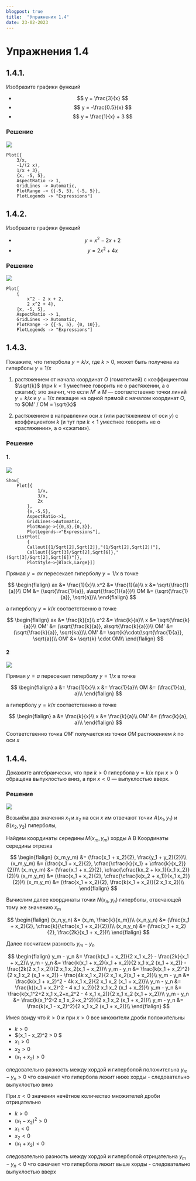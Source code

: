 ```yaml
---
blogpost: true
title:  "Упражнения 1.4"
date: 23-02-2023
---
```

# Упражнения 1.4

## 1.4.1.
Изобразите графики функций
* $$ y = \frac{3}{x} $$
* $$ y = -\frac{0.5}{x} $$
* $$ y = \frac{1}{x} + 3 $$

### Решение

![](/_static/vmzeld/graph_1.4.1.svg)

~~~ wl
Plot[{
    3/x,
    -1/(2 x),
    1/x + 3},
    {x, -5, 5},
    AspectRatio -> 1,
    GridLines -> Automatic,
    PlotRange -> {{-5, 5}, {-5, 5}},
    PlotLegends -> "Expressions"]
~~~

## 1.4.2.
Изобразите графики функций
* $$ y = x^2 - 2x + 2$$ 
* $$ y = 2x^2 + 4x$$


### Решение

![](/_static/vmzeld/graph_1.4.2.svg)

~~~ wl
Plot[
    {
        x^2 - 2 x + 2,
        2 x^2 + 4},
    {x, -5, 5},
    AspectRatio -> 1,
    GridLines -> Automatic,
    PlotRange -> {{-5, 5}, {0, 10}},
    PlotLegends -> "Expressions"]
~~~

## 1.4.3.
Покажите, что гипербола $y = k/x$,
где $k > 0$, может быть получена из гиперболы $y = 1/x$
1. растяжением от начала координат $O$
(гомотетией) с коэффициентом $\sqrt{k}$ (при $k < 1$
уместнее говорить не о растяжении, а о 
сжатии); это значит, что если $M'$ и $M$ —
соответственно точки линий $y = k/x$ 
и $y = 1/x$
лежащие на одной прямой с началом 
координат $O$, то $OM' / OM = \sqrt{k}$

2. растяжением в направлении оси $x$ (или
растяжением от оси $y$) с коэффициентом $k$
(и тут при $k < 1$ уместнее говорить не о 
«растяжении», а о «сжатии»).

### Решение

#### 1.
![](/_static/vmzeld/graph_1.4.3a.svg)

~~~ wl
Show[
    Plot[{
            1/x,
            3/x,
            2x
        },
        {x,-5,5},
        AspectRatio->1,
        GridLines->Automatic,
        PlotRange->{{0,3},{0,3}},
        PlotLegends->"Expressions"],
    ListPlot[
        {
        Callout[{1/Sqrt[2],Sqrt[2]},"(1/Sqrt[2],Sqrt[2])"],
        Callout[{Sqrt[3]/Sqrt[2],Sqrt[6]},"(Sqrt[3]/Sqrt[2],Sqrt[6])"]},
        PlotStyle->{Black,Large}]]
~~~

Прямая $y = ax$ пересекает гиперболу $y = 1/x$ в точке

$$
\begin{flalign}
ax &= \frac{1}{x}\\
x^2 &= \frac{1}{a}\\
x &= \sqrt{\frac{1}{a}}\\
OM &= (\sqrt{\frac{1}{a}}, a\sqrt{\frac{1}{a}})\\
OM &= (\sqrt{\frac{1}{a}}, \sqrt{a})\\
\end{flalign}
$$

a гиперболу $y = k/x$ соответственно в точке

$$
\begin{flalign}
ax &= \frac{k}{x}\\
x^2 &= \frac{k}{a}\\
x &= \sqrt{\frac{k}{a}}\\
OM' &= (\sqrt{\frac{k}{a}}, a\sqrt{\frac{k}{a}})\\
OM' &= (\sqrt{\frac{k}{a}}, \sqrt{ka})\\
OM' &= \sqrt{k}\cdot(\sqrt{\frac{1}{a}}, \sqrt{a})\\
OM' &= \sqrt{k} \cdot OM\\
\end{flalign}
$$

#### 2
![](/_static/vmzeld/graph_1.4.3b.svg)

Прямая $y = a$ пересекает гиперболу $y = 1/x$ в точке

$$
\begin{flalign}
a &= \frac{1}{x}\\
x &= \frac{1}{a}\\
OM &= (\frac{1}{a}, a)\\
\end{flalign}
$$

a гиперболу $y = k/x$ соответственно в точке

$$
\begin{flalign}
a &= \frac{k}{x}\\
x &= \frac{k}{a}\\
OM' &= (\frac{k}{a}, a)\\
\end{flalign}
$$

Соответственно точка $OM'$ получается из точки $OM$ растяжением $k$ по оси $x$

## 1.4.4.
Докажите алгебраически, что при $k > 0$ гипербола $y = k/x$ при $x > 0$ обращена
выпуклостью вниз, а при $x < 0$ — выпуклостью вверх.

### Решение

![](/_static/vmzeld/graph_1.4.4.svg)

Возьмём два значения
$x_1$ и $x_2$ на оси $x$ им отвечают точки
$A(x_1,y_1)$ и $B(x_2,y_2)$ гиперболы,

Найдем координаты середины $М(x_m,y_m)$ хорды А В
Координаты середины отрезка

$$
\begin{flalign}
(x_m,y_m) &= (\frac{x_1 + x_2}{2}, \frac{y_1 + y_2}{2})\\
(x_m,y_m) &= (\frac{x_1 + x_2}{2}, \cfrac{\cfrac{k}{x_1} + \cfrac{k}{x_2}}{2})\\
(x_m,y_m) &= (\frac{x_1 + x_2}{2}, \cfrac{\cfrac{kx_2 + kx_1}{x_1 x_2}}{2})\\
(x_m,y_m) &= (\frac{x_1 + x_2}{2}, \cfrac{\cfrac{k(x_2 + x_1)}{x_1 x_2}}{2})\\
(x_m,y_m) &= (\frac{x_1 + x_2}{2}, \frac{k(x_1 + x_2)}{2 x_1 x_2})\\
\end{flalign}
$$

Вычислим далее координаты точки $N(x_n,y_n)$ гиперболы, 
отвечающей тому же значению $x_m$

$$
\begin{flalign}
(x_n,y_n) &= (x_m, \frac{k}{x_m})\\
(x_n,y_n) &= (\frac{x_1 + x_2}{2}, \cfrac{k}{\cfrac{x_1 + x_2}{2}})\\
(x_n,y_n) &= (\frac{x_1 + x_2}{2}, \frac{2k}{x_1 + x_2})\\
\end{flalign}
$$

Далее посчитаем разность $y_m - y_n$

$$
\begin{flalign}
y_m - y_n &=  \frac{k(x_1 + x_2)}{2 x_1 x_2} - \frac{2k}{x_1 + x_2}\\
y_m - y_n &=  \frac{k(x_1 + x_2)(x_1 + x_2)}{2 x_1 x_2 (x_1 + x_2)} - \frac{2k(2 x_1 x_2)}{2 x_1 x_2(x_1 + x_2)}\\
y_m - y_n &=  \frac{k(x_1 + x_2)^2}{2 x_1 x_2 (x_1 + x_2)} - \frac{4k x_1 x_2}{2 x_1 x_2(x_1 + x_2)}\\
y_m - y_n &=  \frac{k(x_1 + x_2)^2 - 4k x_1 x_2}{2 x_1 x_2 (x_1 + x_2)}\\
y_m - y_n &=  \frac{k((x_1 + x_2)^2 - 4 x_1 x_2)}{2 x_1 x_2 (x_1 + x_2)}\\
y_m - y_n &=  \frac{k(x_1^2+2 x_1 x_2+x_2^2 - 4 x_1 x_2)}{2 x_1 x_2 (x_1 + x_2)}\\
y_m - y_n &=  \frac{k(x_1^2-2 x_1 x_2+x_2^2)}{2 x_1 x_2 (x_1 + x_2)}\\
y_m - y_n &=  \frac{k(x_1 - x_2)^2}{2 x_1 x_2 (x_1 + x_2)}\\
\end{flalign}
$$

Имея ввиду что $k > 0$ и при $x > 0$ все множители дроби положительны
* $k > 0$
* $(x_1 - x_2)^2  > 0 $
* $x_1 > 0$
* $x_2 > 0$
* $(x_1 + x_2) > 0$ 

следовательно разность между хордой и гиперболой положительна $y_m - y_n > 0$
что означает что гипербола лежит ниже хорды - 
следовательно выпуклостью вниз

При $x < 0$ значения нечётное количество множителей дроби отрицательно
* $k > 0$
* $(x_1 - x_2)^2  > 0$
* $x_1 < 0$
* $x_2 < 0$
* $(x_1 + x_2) < 0$ 

следовательно разность между хордой и гиперболой отрицательна $y_m - y_n < 0$
что означает что гипербола лежит выше хорды - 
следовательно выпуклостью вверх